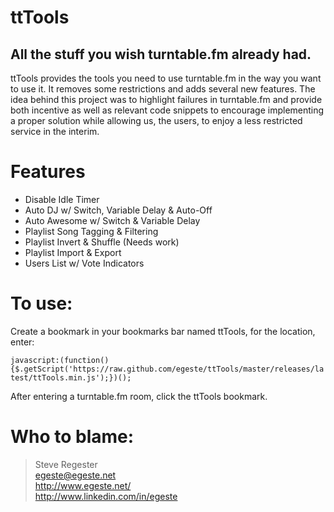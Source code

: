 # ttTools
## All the stuff you wish turntable.fm already had.

ttTools provides the tools you need to use turntable.fm in the way you want to use it. It removes some restrictions and adds several new features. The idea behind this project was to highlight failures in turntable.fm and provide both incentive as well as relevant code snippets to encourage implementing a proper solution while allowing us, the users, to enjoy a less restricted service in the interim.

# Features
<ul>
  <li>Disable Idle Timer</li>
	<li>Auto DJ w/ Switch, Variable Delay & Auto-Off</li>
	<li>Auto Awesome w/ Switch & Variable Delay</li>
	<li>Playlist Song Tagging & Filtering</li>
	<li>Playlist Invert & Shuffle (Needs work)</li>
	<li>Playlist Import & Export</li>
	<li>Users List w/ Vote Indicators</li>
</ul>

# To use:
Create a bookmark in your bookmarks bar named ttTools, for the location, enter:

`javascript:(function(){$.getScript('https://raw.github.com/egeste/ttTools/master/releases/latest/ttTools.min.js');})();`

After entering a turntable.fm room, click the ttTools bookmark.

# Who to blame:
> Steve Regester  
> egeste@egeste.net  
> http://www.egeste.net/  
> http://www.linkedin.com/in/egeste  